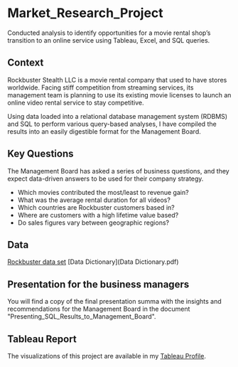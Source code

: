 # Market_Research_Project
Conducted analysis to identify opportunities for a movie rental shop’s transition to an online service using Tableau, Excel, and SQL queries.

## Context
Rockbuster Stealth LLC is a movie rental company that used to have stores worldwide. Facing stiff competition from streaming services, its management team is planning to use its existing movie licenses to
launch an online video rental service to stay competitive. 

Using data loaded into a relational database management system (RDBMS) and SQL to perform various query-based analyses, I have compiled the results into an easily digestible format for the Management Board. 

## Key Questions
The Management Board has asked a series of business questions, and
they expect data-driven answers to be used for their company strategy. 

- Which movies contributed the most/least to revenue gain?
- What was the average rental duration for all videos?
- Which countries are Rockbuster customers based in?
- Where are customers with a high lifetime value based?
- Do sales figures vary between geographic regions?

## Data
[Rockbuster data set](http://www.postgresqltutorial.com/wp-content/uploads/2019/05/dvdrental.zip)
[Data Dictionary](Data Dictionary.pdf)

## Presentation for the business managers
You will find a copy of the final presentation summa with the insights and recommendations for the Management Board in the document "Presenting_SQL_Results_to_Management_Board".
  
## Tableau Report
The visualizations of this project are available in my [Tableau Profile](https://github.com/VaNuPe/Market_Research_Project/assets/131813866/4a1f42c7-7a56-4dcb-bbb6-6309e9e98ddb).
